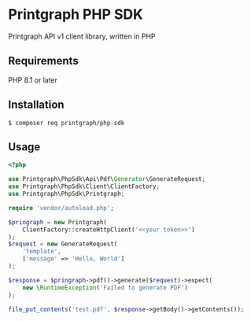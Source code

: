 # Printgraph PHP SDK

Printgraph API v1 client library, written in PHP

## Requirements

PHP 8.1 or later

## Installation

```
$ composer req printgraph/php-sdk
```

## Usage

```php
<?php

use Printgraph\PhpSdk\Api\Pdf\Generator\GenerateRequest;
use Printgraph\PhpSdk\Client\ClientFactory;
use Printgraph\PhpSdk\Printgraph;

require 'vendor/autoload.php';

$pringraph = new Printgraph(
    ClientFactory::createHttpClient('<<your token>>')
);
$request = new GenerateRequest(
    'template',
    ['message' => 'Hello, World']
);

$response = $pringraph->pdf()->generate($request)->expect(
    new \RuntimeException('Failed to generate PDF')
);

file_put_contents('test.pdf', $response->getBody()->getContents());
```
